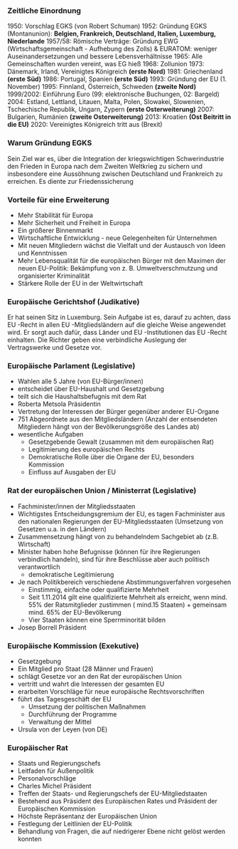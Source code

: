 ### Zeitliche Einordnung

1950: Vorschlag EGKS (von Robert Schuman)
1952: Gründung EGKS (Montanunion): **Belgien, Frankreich, Deutschland, Italien, Luxemburg, Niederlande**
1957/58: Römische Verträge: Gründung EWG (Wirtschaftsgemeinschaft - Aufhebung des Zolls) & EURATOM: weniger Auseinandersetzungen und bessere Lebensverhältnisse
1965: Alle Gemeinschaften wurden vereint, was EG hieß
1968: Zollunion
1973: Dänemark, Irland, Vereinigtes Königreich **(erste Nord)**
1981: Griechenland **(erste Süd)**
1986: Portugal, Spanien **(erste Süd)**
1993: Gründung der EU (1. November)
1995: Finnland, Österreich, Schweden **(zweite Nord)**
1999/2002: Einführung Euro (99: elektronische Buchungen, 02: Bargeld)
2004: Estland, Lettland, Litauen, Malta, Polen, Slowakei, Slowenien, Tschechische Republik, Ungarn, Zypern **(erste Osterweiterung)**
2007: Bulgarien, Rumänien **(zweite Osterweiterung)**
2013: Kroatien **(Ost Beitritt in die EU)**
2020: Vereinigtes Königreich tritt aus (Brexit)

### Warum Gründung EGKS

Sein Ziel war es, über die Integration der kriegswichtigen Schwerindustrie den Frieden in Europa nach dem Zweiten Weltkrieg zu sichern und insbesondere eine Aussöhnung zwischen Deutschland und Frankreich zu erreichen. Es diente zur Friedenssicherung

### Vorteile für eine Erweiterung

- Mehr Stabilität für Europa
- Mehr Sicherheit und Freiheit in Europa
- Ein größerer Binnenmarkt
- Wirtschaftliche Entwicklung - neue Gelegenheiten für Unternehmen
- Mit neuen Mitgliedern wächst die Vielfalt und der Austausch von Ideen und Kenntnissen
- Mehr Lebensqualität für die europäischen Bürger mit den Maximen der neuen EU-Politik: Bekämpfung von z. B. Umweltverschmutzung und organisierter Kriminalität
- Stärkere Rolle der EU in der Weltwirtschaft

### Europäische Gerichtshof (Judikative)

Er hat seinen Sitz in Luxemburg. Sein Aufgabe ist es, darauf zu achten, dass EU -Recht in allen EU -Mitgliedsländern auf die gleiche Weise angewendet wird. Er sorgt auch dafür, dass Länder und EU -Institutionen das EU -Recht einhalten. Die Richter geben eine verbindliche Auslegung der Vertragswerke und Gesetze vor.

### Europäische Parlament (Legislative)

- Wahlen alle 5 Jahre (von EU-Bürger/innen)
- entscheidet über EU-Haushalt und Gesetzgebung
- teilt sich die Haushaltsbefugnis mit dem Rat
- Roberta Metsola Präsidentin
- Vertretung der Interessen der Bürger gegenüber anderer EU-Organe
- 751 Abgeordnete aus den Mitgliedsländern (Anzahl der entsendeten Mitgliedern hängt von der Bevölkerungsgröße des Landes ab)
- wesentliche Aufgaben
	- Gesetzgebende Gewalt (zusammen mit dem europäischen Rat)
	- Legitimierung des europäischen Rechts
	- Demokratische Rolle über die Organe der EU, besonders Kommission
	- Einfluss auf Ausgaben der EU

### Rat der europäischen Union / Ministerrat (Legislative)

- Fachminister/innen der Mitgliedsstaaten
- Wichtigstes Entscheidungsgremium der EU, es tagen Fachminister aus den nationalen Regierungen der EU-Mitgliedsstaaten (Umsetzung von Gesetzen u.a. in den Ländern)
- Zusammensetzung hängt von zu behandelndem Sachgebiet ab (z.B. Wirtschaft)
- Minister haben hohe Befugnisse (können für ihre Regierungen verbindlich handeln), sind für ihre Beschlüsse aber auch politisch verantwortlich
	- demokratische Legitimierung
- Je nach Politikbereich verschiedene Abstimmungsverfahren vorgesehen
	- Einstimmig, einfache oder qualifizierte Mehrheit 
	- Seit 1.11.2014 gilt eine qualifizierte Mehrheit als erreicht, wenn mind. 55% der Ratsmitglieder zustimmen ( mind.15 Staaten) + gemeinsam mind. 65% der EU-Bevölkerung
	- Vier Staaten können eine Sperrminorität bilden
- Josep Borrell Präsident

### Europäische Kommission (Exekutive)

- Gesetzgebung
- Ein Mitglied pro Staat (28 Männer und Frauen)
- schlägt Gesetze vor an den Rat der europäischen Union
- vertritt und wahrt die Interessen der gesamten EU
- erarbeiten Vorschläge für neue europäische Rechtsvorschriften
- führt das Tagesgeschäft der EU
	- Umsetzung der politischen Maßnahmen
	- Durchführung der Programme
	- Verwaltung der Mittel
- Ursula von der Leyen (von DE)

### Europäischer Rat

- Staats und Regierungschefs
- Leitfaden für Außenpolitik
- Personalvorschläge
- Charles Michel Präsident
- Treffen der Staats- und Regierungschefs der EU-Mitgliedstaaten
- Bestehend aus Präsident des Europäischen Rates und Präsident der Europäischen Kommission
- Höchste Repräsentanz der Europäischen Union
- Festlegung der Leitlinien der EU-Politik
- Behandlung von Fragen, die auf niedrigerer Ebene nicht gelöst werden konnten